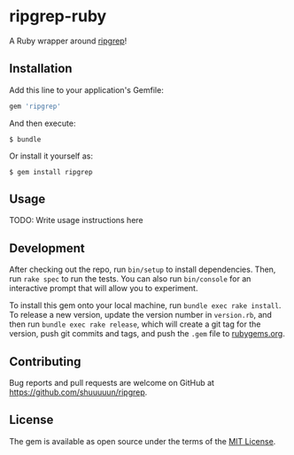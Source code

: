 # ripgrep-ruby

A Ruby wrapper around [ripgrep](https://github.com/BurntSushi/ripgrep)!

## Installation

Add this line to your application's Gemfile:

```ruby
gem 'ripgrep'
```

And then execute:

    $ bundle

Or install it yourself as:

    $ gem install ripgrep

## Usage

TODO: Write usage instructions here

## Development

After checking out the repo, run `bin/setup` to install dependencies. Then, run `rake spec` to run the tests. You can also run `bin/console` for an interactive prompt that will allow you to experiment.

To install this gem onto your local machine, run `bundle exec rake install`. To release a new version, update the version number in `version.rb`, and then run `bundle exec rake release`, which will create a git tag for the version, push git commits and tags, and push the `.gem` file to [rubygems.org](https://rubygems.org).

## Contributing

Bug reports and pull requests are welcome on GitHub at https://github.com/shuuuuun/ripgrep.

## License

The gem is available as open source under the terms of the [MIT License](https://opensource.org/licenses/MIT).
